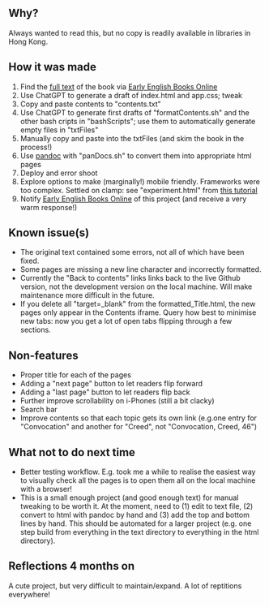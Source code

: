 ## Why?

Always wanted to read this, but no copy is readily available in libraries in Hong Kong.

## How it was made

1. Find the [full text](https://quod.lib.umich.edu/cgi/t/text/text-idx?c=eebo;idno=A59095.0001.001) of the book via [Early English Books Online](https://quod.lib.umich.edu/e/eebogroup/)
2. Use ChatGPT to generate a draft of index.html and app.css; tweak
3. Copy and paste contents to "contents.txt"
4. Use ChatGPT to generate first drafts of "formatContents.sh" and the other bash cripts in "bashScripts"; use them to automatically generate empty files in "txtFiles"
5. Manually copy and paste into the txtFiles (and skim the book in the process!)
6. Use [pandoc](https://rychappell.substack.com/p/git-pandoc-academic-workflow?sd=pf) with "panDocs.sh" to convert them into appropriate html pages
7. Deploy and error shoot
8. Explore options to make (marginally!) mobile friendly.  Frameworks were too complex.  Settled on clamp: see "experiment.html" from [this tutorial](https://www.youtube.com/watch?v=erqRw3E-vn4)
9. Notify [Early English Books Online](https://quod.lib.umich.edu/e/eebogroup/) of this project (and receive a very warm response!)

## Known issue(s)

- The original text contained some errors, not all of which have been fixed.
- Some pages are missing a new line character and incorrectly formatted.
- Currently the "Back to contents" links links back to the live Github version, not the development version on the local machine.  Will make maintenance more difficult in the future.
- If you delete all "target=_blank" from the formatted_Title.html, the new pages only appear in the Contents iframe.  Query how best to minimise new tabs: now you get a lot of open tabs flipping through a few sections.

## Non-features

- Proper title for each of the pages
- Adding a "next page" button to let readers flip forward
- Adding a "last page" button to let readers flip back
- Further improve scrollability on i-Phones (still a bit clacky)
- Search bar
- Improve contents so that each topic gets its own link (e.g.one entry for "Convocation" and another for "Creed", not "Convocation, Creed, 46")

## What not to do next time

- Better testing workflow.  E.g. took me a while to realise the easiest way to visually check all the pages is to open them all on the local machine with a browser!
- This is a small enough project (and good enough text) for manual tweaking to be worth it.  At the moment, need to (1) edit to text file, (2) convert to html with pandoc by hand and (3) add the top and bottom lines by hand.  This should be automated for a larger project (e.g. one step build from everything in the text directory to everything in the html directory).

## Reflections 4 months on

A cute project, but very difficult to maintain/expand.  A lot of reptitions everywhere!
